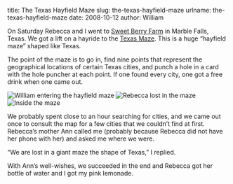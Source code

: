 title: The Texas Hayfield Maze
slug: the-texas-hayfield-maze
urlname: the-texas-hayfield-maze
date: 2008-10-12
author: William

On Saturday Rebecca and I went to [Sweet Berry Farm][a] in Marble Falls, Texas.
We got a lift on a hayride to the [Texas Maze][b]. This is a huge
&ldquo;hayfield maze&rdquo; shaped like Texas.

The point of the maze is to go in, find nine points that represent the
geographical locations of certain Texas cities, and punch a hole in a card with
the hole puncher at each point. If one found every city, one got a free drink
when one came out.

<img src="{static}/images/2008-10-11-hayfield-maze-01.jpg" alt="William entering the hayfield maze" class="img-fluid" />

<img src="{static}/images/2008-10-11-hayfield-maze-02.jpg" alt="Rebecca lost in the maze" class="img-fluid" />

<img src="{static}/images/2008-10-11-hayfield-maze-03.jpg" alt="Inside the maze" class="img-fluid" />

We probably spent close to an hour searching for cities, and we came out once to
consult the map for a few cities that we couldn&#x02bc;t find at first.
Rebecca&#x02bc;s mother Ann called me (probably because Rebecca did not have her
phone with her) and asked me where we were.

&ldquo;We are lost in a giant maze the shape of Texas,&rdquo; I replied.

With Ann&#x02bc;s well-wishes, we succeeded in the end and Rebecca got her
bottle of water and I got my pink lemonade.

[a]: https://sweetberryfarm.com/index.html
[b]: https://www.google.com/maps/d/viewer?hl=en&mid=1JLIfpMi7wNWIJAAzKXxSUiVMhHY&ll=30.60980197432596%2C-98.30508199999997&z=17
